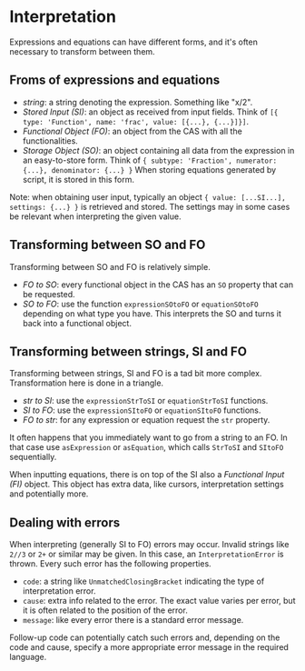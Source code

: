 # Interpretation

Expressions and equations can have different forms, and it's often necessary to transform between them.

## Froms of expressions and equations

- *string*: a string denoting the expression. Something like "x/2".
- *Stored Input (SI)*: an object as received from input fields. Think of `[{ type: 'Function', name: 'frac', value: [{...}, {...}]}]`.
- *Functional Object (FO)*: an object from the CAS with all the functionalities.
- *Storage Object (SO)*: an object containing all data from the expression in an easy-to-store form. Think of `{ subtype: 'Fraction', numerator: {...}, denominator: {...} }` When storing equations generated by script, it is stored in this form.

Note: when obtaining user input, typically an object `{ value: [...SI...], settings: {...} }` is retrieved and stored. The settings may in some cases be relevant when interpreting the given value.

## Transforming between SO and FO

Transforming between SO and FO is relatively simple.

- *FO to SO*: every functional object in the CAS has an `SO` property that can be requested.
- *SO to FO*: use the function `expressionSOtoFO` or `equationSOtoFO` depending on what type you have. This interprets the SO and turns it back into a functional object.

## Transforming between strings, SI and FO

Transforming between strings, SI and FO is a tad bit more complex. Transformation here is done in a triangle.

- *str to SI*: use the `expressionStrToSI` or `equationStrToSI` functions.
- *SI to FO*: use the `expressionSItoFO` or `equationSItoFO` functions.
- *FO to str*: for any expression or equation request the `str` property.

It often happens that you immediately want to go from a string to an FO. In that case use `asExpression` or `asEquation`, which calls `StrToSI` and `SItoFO` sequentially.

When inputting equations, there is on top of the SI also a *Functional Input (FI)* object. This object has extra data, like cursors, interpretation settings and potentially more.

## Dealing with errors

When interpreting (generally SI to FO) errors may occur. Invalid strings like `2//3` or `2+` or similar may be given. In this case, an `InterpretationError` is thrown. Every such error has the following properties.

- `code`: a string like `UnmatchedClosingBracket` indicating the type of interpretation error.
- `cause`: extra info related to the error. The exact value varies per error, but it is often related to the position of the error.
- `message`: like every error there is a standard error message.

Follow-up code can potentially catch such errors and, depending on the code and cause, specify a more appropriate error message in the required language.
